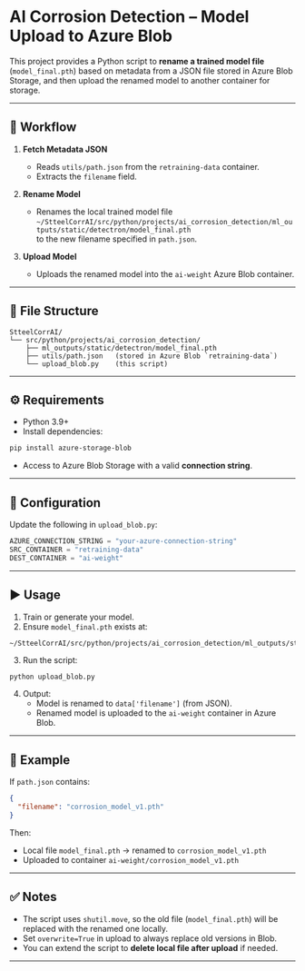 # AI Corrosion Detection – Model Upload to Azure Blob

This project provides a Python script to **rename a trained model file** (`model_final.pth`) based on metadata from a JSON file stored in Azure Blob Storage, and then upload the renamed model to another container for storage.

---

## 🚀 Workflow

1. **Fetch Metadata JSON**
   - Reads `utils/path.json` from the `retraining-data` container.
   - Extracts the `filename` field.

2. **Rename Model**
   - Renames the local trained model file  
     `~/StteelCorrAI/src/python/projects/ai_corrosion_detection/ml_outputs/static/detectron/model_final.pth`  
     to the new filename specified in `path.json`.

3. **Upload Model**
   - Uploads the renamed model into the `ai-weight` Azure Blob container.

---

## 📂 File Structure

```
StteelCorrAI/
└── src/python/projects/ai_corrosion_detection/
    ├── ml_outputs/static/detectron/model_final.pth
    ├── utils/path.json   (stored in Azure Blob `retraining-data`)
    └── upload_blob.py    (this script)
```

---

## ⚙️ Requirements

- Python 3.9+
- Install dependencies:

```bash
pip install azure-storage-blob
```

- Access to Azure Blob Storage with a valid **connection string**.

---

## 🔧 Configuration

Update the following in `upload_blob.py`:

```python
AZURE_CONNECTION_STRING = "your-azure-connection-string"
SRC_CONTAINER = "retraining-data"
DEST_CONTAINER = "ai-weight"
```

---

## ▶️ Usage

1. Train or generate your model.
2. Ensure `model_final.pth` exists at:

```
~/StteelCorrAI/src/python/projects/ai_corrosion_detection/ml_outputs/static/detectron/model_final.pth
```

3. Run the script:

```bash
python upload_blob.py
```

4. Output:
   - Model is renamed to `data['filename']` (from JSON).
   - Renamed model is uploaded to the `ai-weight` container in Azure Blob.

---

## 📌 Example

If `path.json` contains:

```json
{
  "filename": "corrosion_model_v1.pth"
}
```

Then:
- Local file `model_final.pth` → renamed to `corrosion_model_v1.pth`
- Uploaded to container `ai-weight/corrosion_model_v1.pth`

---

## ✅ Notes

- The script uses `shutil.move`, so the old file (`model_final.pth`) will be replaced with the renamed one locally.
- Set `overwrite=True` in upload to always replace old versions in Blob.
- You can extend the script to **delete local file after upload** if needed.

---
